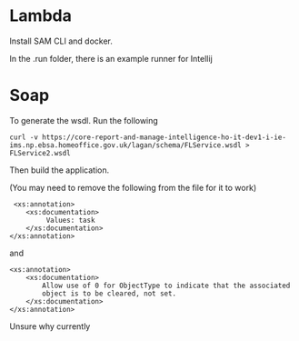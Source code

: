 # Lambda 
Install SAM CLI and docker.

In the .run folder, there is an example runner for Intellij
 
# Soap
To generate the wsdl. Run the following 

```
curl -v https://core-report-and-manage-intelligence-ho-it-dev1-i-ie-ims.np.ebsa.homeoffice.gov.uk/lagan/schema/FLService.wsdl > FLService2.wsdl
```
Then build the application.

(You may need to remove the following from the file for it to work)
```
 <xs:annotation>
    <xs:documentation>
         Values: task
    </xs:documentation>
</xs:annotation>
```
and
```
<xs:annotation>
    <xs:documentation>
        Allow use of 0 for ObjectType to indicate that the associated
        object is to be cleared, not set.
    </xs:documentation>
</xs:annotation>
```
Unsure why currently
